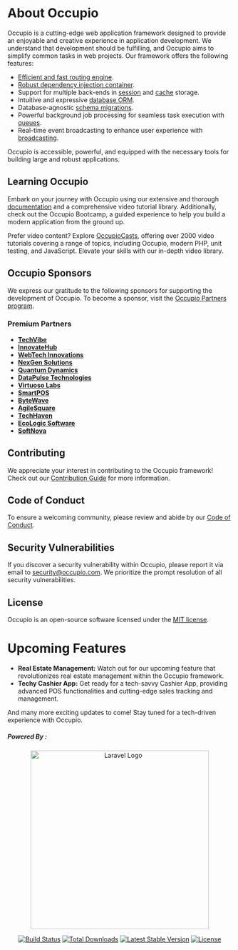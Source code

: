 # About Occupio

Occupio is a cutting-edge web application framework designed to provide an enjoyable and creative experience in application development. We understand that development should be fulfilling, and Occupio aims to simplify common tasks in web projects. Our framework offers the following features:

* [Efficient and fast routing engine]().
* [Robust dependency injection container]().
* Support for multiple back-ends in [session]() and [cache]() storage.
* Intuitive and expressive [database ORM]().
* Database-agnostic [schema migrations]().
* Powerful background job processing for seamless task execution with [queues]().
* Real-time event broadcasting to enhance user experience with [broadcasting]().

Occupio is accessible, powerful, and equipped with the necessary tools for building large and robust applications.

## Learning Occupio

Embark on your journey with Occupio using our extensive and thorough [documentation]() and a comprehensive video tutorial library. Additionally, check out the Occupio Bootcamp, a guided experience to help you build a modern application from the ground up.

Prefer video content? Explore [OccupioCasts](https://occupiocasts.com/), offering over 2000 video tutorials covering a range of topics, including Occupio, modern PHP, unit testing, and JavaScript. Elevate your skills with our in-depth video library.

## Occupio Sponsors

We express our gratitude to the following sponsors for supporting the development of Occupio. To become a sponsor, visit the [Occupio Partners program]().

### Premium Partners

* **[TechVibe](https://techvibe.com/)**
* **[InnovateHub](https://innovatehub.co/)**
* **[WebTech Innovations](https://webtechinnovations.com/)**
* **[NexGen Solutions](https://nexgensolutions.com/)**
* **[Quantum Dynamics](https://quantumdynamics.io/)**
* **[DataPulse Technologies](https://datapulse.tech/)**
* **[Virtuoso Labs](https://virtuosolabs.dev/)**
* **[SmartPOS](https://smartpos.tech/)**
* **[ByteWave](https://bytewave.io/)**
* **[AgileSquare](https://agilesquare.com/)**
* **[TechHaven](https://techhaven.com/)**
* **[EcoLogic Software](https://ecologicsoftware.com/)**
* **[SoftNova](https://softnova.tech/)**

## Contributing

We appreciate your interest in contributing to the Occupio framework! Check out our [Contribution Guide]() for more information.

## Code of Conduct

To ensure a welcoming community, please review and abide by our [Code of Conduct]().

## Security Vulnerabilities

If you discover a security vulnerability within Occupio, please report it via email to [security@occupio.com](). We prioritize the prompt resolution of all security vulnerabilities.

## License

Occupio is an open-source software licensed under the [MIT license](https://opensource.org/licenses/MIT).

# Upcoming Features

* **Real Estate Management:** Watch out for our upcoming feature that revolutionizes real estate management within the Occupio framework.
* **Techy Cashier App:** Get ready for a tech-savvy Cashier App, providing advanced POS functionalities and cutting-edge sales tracking and management.

And many more exciting updates to come! Stay tuned for a tech-driven experience with Occupio.


##### Powered By :

<p align="center"><a href="https://laravel.com" target="_blank"><img src="https://raw.githubusercontent.com/laravel/art/master/logo-lockup/5%20SVG/2%20CMYK/1%20Full%20Color/laravel-logolockup-cmyk-red.svg" width="400" alt="Laravel Logo"></a></p>


<p align="center">
<a href="https://github.com/laravel/framework/actions"><img src="https://github.com/laravel/framework/workflows/tests/badge.svg" alt="Build Status"></a>
<a href="https://packagist.org/packages/laravel/framework"><img src="https://img.shields.io/packagist/dt/laravel/framework" alt="Total Downloads"></a>
<a href="https://packagist.org/packages/laravel/framework"><img src="https://img.shields.io/packagist/v/laravel/framework" alt="Latest Stable Version"></a>
<a href="https://packagist.org/packages/laravel/framework"><img src="https://img.shields.io/packagist/l/laravel/framework" alt="License"></a>
</p>
